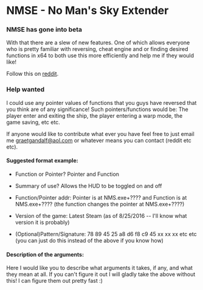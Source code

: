 # NMSE - No Man's Sky Extender

### NMSE has gone into beta
With that there are a slew of new features. One of which allows everyone who is pretty familiar with reversing, cheat engine and or finding desired functions in x64 to both use this more efficiently and help me if they would like!

Follow this on [reddit](https://www.reddit.com/r/NoMansSkyMods/comments/4xq9ey/indevelopment_nms_extender/).

### Help wanted
I could use any pointer values of functions that you guys have reversed that you think are of any significance! Such pointers/functions would be: The player enter and exiting the ship, the player entering a warp mode, the game saving, etc etc.

If anyone would like to contribute what ever you have feel free to just email me graetgandalf@aol.com or whatever means you can contact (reddit etc etc).

#### Suggested format example:

- Function or Pointer? Pointer and Function

- Summary of use? Allows the HUD to be toggled on and off

- Function/Pointer addr: Pointer is at NMS.exe+???? and Function is at NMS.exe+???? (the function changes the pointer at NMS.exe+????)

- Version of the game: Latest Steam (as of 8/25/2016 -- I'll know what version it is probably)

- (Optional)Pattern/Signature: 78 89 45 25 a8 d6 f8 c9 45 xx xx xx etc etc (you can just do this instead of the above if you know how)

#### Description of the arguments:
  Here I would like you to describe what arguments it takes, if any, and what they mean at all. If you can't figure it out I will gladly take the above without this! I can figure them out pretty fast :)

